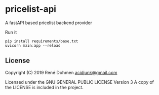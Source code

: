 # pricelist-api
A fastAPI based pricelist backend provider

Run it
```
pip install requirements/base.txt
uvicorn main:app --reload
```

## License
Copyright (C) 2019 René Dohmen <acidjunk@gmail.com>

Licensed under the GNU GENERAL PUBLIC LICENSE Version 3
A copy of the LICENSE is included in the project.
